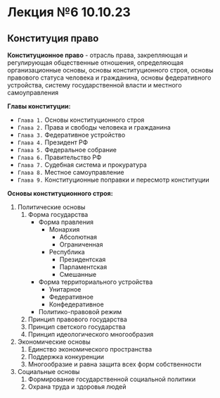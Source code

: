 # Лекция №6 10.10.23

## Конституция право

**Конституционное право** - отрасль права, закрепляющая и регулирующая общественные отношения, определяющая организационные основы, основы конституционного строя, основы правового статуса человека и гражданина, основы федеративного устройства, систему государственной власти и местного самоуправления

**Главы конституции:**

- `Глава 1.` Основы конституционного строя
- `Глава 2.` Права и свободы человека и гражданина
- `Глава 3.` Федеративное устройство
- `Глава 4.` Президент РФ
- `Глава 5.` Федеральное собрание
- `Глава 6.` Правительство РФ
- `Глава 7.` Судебная система и прокуратура
- `Глава 8.` Местное самоуправление
- `Глава 9.` Конституционные поправки и пересмотр конституции

**Основы конституционного строя:**

1. Политические основы
    1. Форма государства
        - Форма правления
            - Монархия
                - Абсолютная
                - Ограниченная
            - Республика
                - Президентская
                - Парламентская
                - Смешанные
        - Форма территориального устройства
            - Унитарное
            - Федеративное
            - Конфедеративное
        - Политико-правовой режим
    2. Принцип правового государства
    3. Принцип светского государства
    4. Принцип идеологического многообразия
2. Экономические основы
    1. Единство экономического пространства
    2. Поддержка конкуренции
    3. Многообразие и равна защита всех форм собственности
3. Социальные основы
    1. Формирование государственной социальной политики
    2. Охрана труда и здоровья людей
